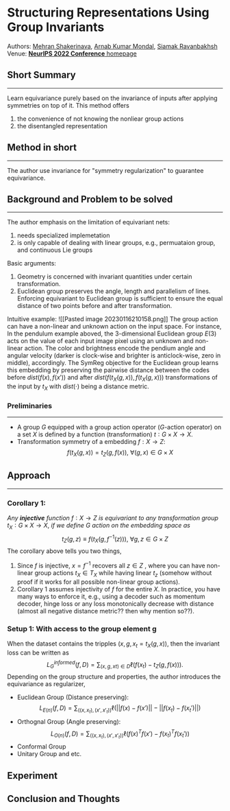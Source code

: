 # Structuring Representations Using Group Invariants

Authors: [Mehran Shakerinava](https://openreview.net/profile?id=~Mehran_Shakerinava1), [Arnab Kumar Mondal](https://openreview.net/profile?id=~Arnab_Kumar_Mondal1), [Siamak Ravanbakhsh](https://openreview.net/profile?id=~Siamak_Ravanbakhsh1)
Venue: [**NeurIPS 2022 Conference** homepage](https://openreview.net/group?id=NeurIPS.cc/2022/Conference "Venue Homepage")

## Short Summary
___
Learn equivariance purely based on the invariance of inputs after applying symmetries on top of it. This method offers
1. the convenience of not knowing the nonliear group actions
2. the disentangled representation

## Method in short
___
The author use invariance for "symmetry regularization" to guarantee equivariance.

## Background and Problem to be solved
___
The author emphasis on the limitation of equivariant nets:
1. needs specialized implemetation
2. is only capable of dealing with linear groups, e.g., permuataion group, and continuous Lie groups

Basic arguments:
1. Geometry is concerned with invariant quantities under certain transformation.
2. Euclidean group preserves the angle, length and parallelism of lines. Enforcing equivariant to Euclidean group is sufficient to ensure the equal distance of two points before and after transformation.

Intuitive example:
![[Pasted image 20230116210158.png]]
The group action can have a non-linear and unknown action on the input space. For instance, In the pendulum example aboved, the 3-dimensional Euclidean group $E(3)$ acts on the value of each input image pixel using an unknown and non-linear action. The color and brightness encode the pendium angle and angular velocity (darker is clock-wise and brighter is anticlock-wise, zero in middle), accordingly.
The SymReg objective for the Euclidean group learns this embedding by preserving the pairwise distance between the codes before $dist(f (x), f (x′))$ and after $dist(f (t_X (g, x)), f (t_X (g, x)))$ transformations of the input by $t_X$ with $dist(\cdot)$ being a distance metric.

### Preliminaries
___
- A group $G$ equipped with a group action operator ($G$-action operator) on a set 
$X$ is defined by a function (transformation) $t ∶ G \times X \to X$.
- Transformation symmetry of a embedding $f:X \to Z$:
$$f (t_X (g, x)) = t_Z (g, f (x)),\ \forall (g, x) \in G \times X$$

## Approach
___
### Corollary 1: 
*Any* ***injective*** *function* $f ∶ X \to Z$ *is equivariant to any transformation group* $t_X ∶ G \times  X \to X$, *if we define G action on the embedding space as*
$$t_Z (g, z) \equiv f (t_X (g, f^{-1}(z))), \ \forall g, z \in G \times Z$$
The corollary above tells you two things,
1. Since $f$ is injective, $x=f^{-1}$ recovers all $z \in Z$ , where you can have non-linear group actions $t_X \in T_X$ while having linear $t_z$ (somehow without proof if it works for all possible non-linear group actions).
2. Corollary 1 assumes injectivity of $f$ for the entire $X$. In practice, you have many ways to enforce it, e.g., using a decoder such as momentum decoder, hinge loss or any loss monotonically decrease with distance (almost all negative distance metric?? then why mention so??).

### Setup 1: With access to the group element g
When the dataset contains the tripples $(x, g, x_t = t_X (g, x))$, then the invariant loss can be written as
$$L^{informed}_G (f, D) = \sum_{(x,g,xt)\in D} \ell (f (x_t) − t_Z (g, f (x))).$$
Depending on the group structure and properties, the author introduces the equivariance as regularizer,
- Euclidean Group (Distance preserving):
$$L_{E(n)}(f, D)=\sum_{((x, x_t), (x', x'_{t}))} \ell(||f(x)-f(x')|| - ||f(x_t) - f(x_t')||)$$
- Orthognal Group (Angle preserving):
$$L_{O(n)}(f, D)=\sum_{((x, x_t), (x', x'_{t}))} \ell(f(x)^Tf(x') - f(x_t)^Tf(x_t'))$$
- Conformal Group
- Unitary Group and etc.
## Experiment
## Conclusion and Thoughts
